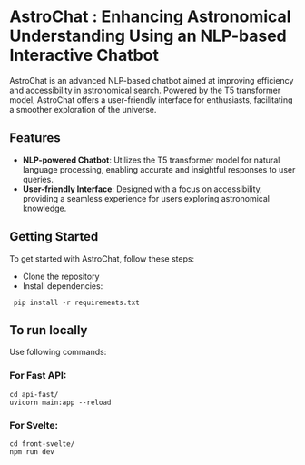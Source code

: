 # AstroChat : Enhancing Astronomical Understanding Using an NLP-based Interactive Chatbot
AstroChat is an advanced NLP-based chatbot aimed at improving efficiency and accessibility in astronomical search. Powered by the T5 transformer model, AstroChat offers a user-friendly interface for enthusiasts, facilitating a smoother exploration of the universe.

## Features
+ **NLP-powered Chatbot**: Utilizes the T5 transformer model for natural language processing, enabling accurate and insightful responses to user queries.
+ **User-friendly Interface**: Designed with a focus on accessibility, providing a seamless experience for users exploring astronomical knowledge.

## Getting Started
To get started with AstroChat, follow these steps:
+ Clone the repository
+ Install dependencies:
```
 pip install -r requirements.txt
```
## To run locally 
Use following commands:
### For Fast API: 
``` 
cd api-fast/
uvicorn main:app --reload
```

### For Svelte:
```
cd front-svelte/
npm run dev
```

